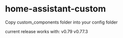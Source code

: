 # home-assistant-custom

Copy custom_components folder into your config folder

current release works with:
v0.79
v0.77.3
